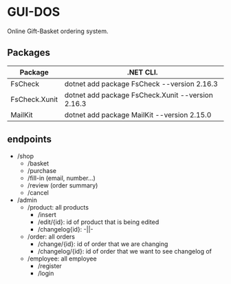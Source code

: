 # GUI-DOS
Online Gift-Basket ordering system.

## Packages
|Package     |.NET CLI.                          |
|------------|-----------------------------------|
|FsCheck     |dotnet add package FsCheck --version 2.16.3|
|FsCheck.Xunit|dotnet add package FsCheck.Xunit --version 2.16.3      |
|MailKit     |dotnet add package MailKit --version 2.15.0|

## endpoints
- /shop
    - /basket
    - /purchase
    - /fill-in (email, number...)
    - /review  (order summary)
    - /cancel
- /admin
    - /product: all products
        - /insert
        - /edit/{id}: id of product that is being edited
        - /changelog{id}: -||-
    - /order: all orders
        - /change/{id}: id of order that we are changing
        - /changelog/{id}: id of order that we want to see changelog of
    - /employee: all employee
        - /register
        - /login
